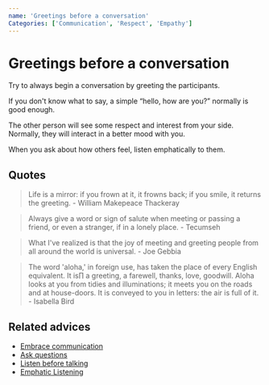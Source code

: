 ```yaml
---
name: 'Greetings before a conversation'
Categories: ['Communication', 'Respect', 'Empathy']
---
```

# Greetings before a conversation

Try to always begin a conversation by greeting the participants.
 
If you don't know what to say, a simple “hello, how are you?” normally is good enough.
 
The other person will see some respect and interest from your side. Normally, they will interact in a better mood with you.
 
When you ask about how others feel, listen emphatically to them.

## Quotes

> Life is a mirror: if you frown at it, it frowns back; if you smile, it returns the greeting. - William Makepeace Thackeray

> Always give a word or sign of salute when meeting or passing a friend, or even a stranger, if in a lonely place. - Tecumseh

> What I've realized is that the joy of meeting and greeting people from all around the world is universal. - Joe Gebbia

> The word 'aloha,' in foreign use, has taken the place of every English equivalent. It is∏ a greeting, a farewell, thanks, love, goodwill. Aloha looks at you from tidies and illuminations; it meets you on the roads and at house-doors. It is conveyed to you in letters: the air is full of it. - Isabella Bird

## Related advices

- [Embrace communication](../Embrace%20communication/index.md)
- [Ask questions](../Ask%20questions/index.md)
- [Listen before talking](../Listen%20before%20talking/index.md)
- [Emphatic Listening](../Empathic%20listening/index.md)